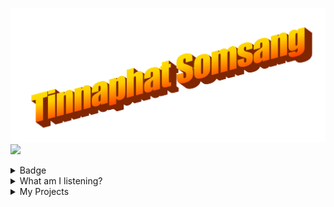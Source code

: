 ![](/name.png)
![](https://tinarskii.com/thumbnails/Riko_and_Compass.png)


<details>
<summary>Badge</summary>
  <p align='center'>
  
<img src="https://github-profile-trophy.vercel.app/?username=tinarskii&theme=discord&column=9)" /> 
 
<img src='https://github-readme-stats.vercel.app/api?username=tinarskii&show_icons=true&line_height=24' />
  
  </p>
 
</details>

<details>
<summary>What am I listening?</summary>

  <p align='center'>
  
[![spotify-github-profile](https://spotify-github-profile.vercel.app/api/view?uid=31sftc3ufww2spwq7gsmhyvw3bym&cover_image=true&theme=default&show_offline=true&background_color=282828&interchange=true&bar_color=53b14f&bar_color_cover=true)](https://spotify-github-profile.vercel.app/api/view?uid=31sftc3ufww2spwq7gsmhyvw3bym&redirect=true)    
  
  </p> 
   
</details>

<details>
  
<summary>
My Projects
</summary>
  
<!-- [PROFILE UPDATER]: START -->
## My Projects
- [555](https://github.com/tinarskii/555) ( [2 stars](https://github.com/tinarskii/555/stargazers) )
- [AnyDictionary](https://github.com/tinarskii/AnyDictionary) ( [1 stars](https://github.com/tinarskii/AnyDictionary/stargazers) )
- [Awesolid-Quotes](https://github.com/tinarskii/Awesolid-Quotes) ( [1 stars](https://github.com/tinarskii/Awesolid-Quotes/stargazers) )
- [Awesome-Quotes](https://github.com/tinarskii/Awesome-Quotes) ( [2 stars](https://github.com/tinarskii/Awesome-Quotes/stargazers) )
- [Concentra](https://github.com/tinarskii/Concentra) ( [1 stars](https://github.com/tinarskii/Concentra/stargazers) )
- [Leviora](https://github.com/tinarskii/Leviora) ( [2 stars](https://github.com/tinarskii/Leviora/stargazers) )
- [acsp-fired](https://github.com/tinarskii/acsp-fired) ( [1 stars](https://github.com/tinarskii/acsp-fired/stargazers) )
- [astro-tinarskii.com](https://github.com/tinarskii/astro-tinarskii.com) ( [1 stars](https://github.com/tinarskii/astro-tinarskii.com/stargazers) )
- [awesome-curry-quotes](https://github.com/tinarskii/awesome-curry-quotes) ( [2 stars](https://github.com/tinarskii/awesome-curry-quotes/stargazers) )
- [awesome-thai-king](https://github.com/tinarskii/awesome-thai-king) ( [8 stars](https://github.com/tinarskii/awesome-thai-king/stargazers) )
- [file-house](https://github.com/tinarskii/file-house) ( [1 stars](https://github.com/tinarskii/file-house/stargazers) )
- [hacktoberlist](https://github.com/tinarskii/hacktoberlist) ( [2 stars](https://github.com/tinarskii/hacktoberlist/stargazers) )
- [minesweeple](https://github.com/tinarskii/minesweeple) ( [4 stars](https://github.com/tinarskii/minesweeple/stargazers) )
- [no-answers](https://github.com/tinarskii/no-answers) ( [2 stars](https://github.com/tinarskii/no-answers/stargazers) [1 pulls](https://github.com/tinarskii/no-answers/pulls) [1 issues](https://github.com/tinarskii/no-answers/issues) )
- [profile-updater](https://github.com/tinarskii/profile-updater) ( [5 stars](https://github.com/tinarskii/profile-updater/stargazers) )
- [solid-tinarskii.com](https://github.com/tinarskii/solid-tinarskii.com) ( [2 stars](https://github.com/tinarskii/solid-tinarskii.com/stargazers) [1 pulls](https://github.com/tinarskii/solid-tinarskii.com/pulls) [1 issues](https://github.com/tinarskii/solid-tinarskii.com/issues) )
- [soundnep](https://github.com/tinarskii/soundnep) ( [1 stars](https://github.com/tinarskii/soundnep/stargazers) )
- [tin-sci.me](https://github.com/tinarskii/tin-sci.me) ( [3 stars](https://github.com/tinarskii/tin-sci.me/stargazers) )
- [tinarskii.com](https://github.com/tinarskii/tinarskii.com) ( [2 stars](https://github.com/tinarskii/tinarskii.com/stargazers) )
- [tinarskii](https://github.com/tinarskii/tinarskii) ( [2 stars](https://github.com/tinarskii/tinarskii/stargazers) [1 pulls](https://github.com/tinarskii/tinarskii/pulls) [1 issues](https://github.com/tinarskii/tinarskii/issues) )
- [toGamer](https://github.com/tinarskii/toGamer) ( [1 stars](https://github.com/tinarskii/toGamer/stargazers) )
- [toddsbingh](https://github.com/tinarskii/toddsbingh) ( [1 stars](https://github.com/tinarskii/toddsbingh/stargazers) )
- [veerakam-tin_sci](https://github.com/tinarskii/veerakam-tin_sci) ( [3 stars](https://github.com/tinarskii/veerakam-tin_sci/stargazers) )
- [watasalim](https://github.com/tinarskii/watasalim) ( [2 stars](https://github.com/tinarskii/watasalim/stargazers) )

## My contribution
- [ProLanger](https://github.com/tinarskii/ProLanger)
- [bkoday-2023-jom](https://github.com/tinarskii/bkoday-2023-jom)
- [dontasktoask.com](https://github.com/tinarskii/dontasktoask.com)
- [elisie](https://github.com/tinarskii/elisie)
- [learn.manoonchai.com](https://github.com/tinarskii/learn.manoonchai.com)
- [rickroll-lang](https://github.com/tinarskii/rickroll-lang)
- [timelapse](https://github.com/tinarskii/timelapse)
- [torpleng-anisong](https://github.com/tinarskii/torpleng-anisong)
- [webring](https://github.com/tinarskii/webring)
<!-- [PROFILE UPDATER]: END -->
  
  </details>
